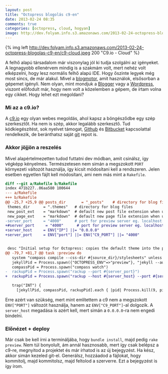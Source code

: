 ```yaml
---
layout: post
title: "Octopress blogolás c9-en"
date: 2013-02-24 08:35
comments: true
categories: [octopress, cloud, hogyan]
image: http://dev.folyam.info.s3.amazonaws.com/2013-02-24-octopress-blogolas-c9-en/c9-cloud.jpeg
---
```


{% img left http://dev.folyam.info.s3.amazonaws.com/2013-02-24-octopress-blogolas-c9-en/c9-cloud.jpeg 200 "C9.io - Cloud" %}

A felhő alapú társadalom már viszonylag jól ki tudja szolgálni az igényeket.
A legnagyobb ellenérvem mindig is a szakmám volt, mert nehéz volt elképzelni,
hogy lesz normális felhő alapú IDE. Hogy őszinte legyek még most sincs, de már
alakul. Mivel a [blogmotor](http://octopress.org/), amit használok, elsősorban
a gépemet igényli. Nem olyan, mint mondjuk a [Blogger](http://www.blogger.com/)
vagy a [Wordpress](http://wordpress.com/), viszont előfodult már, hogy nem volt a
közelemben a gépem, de írtam volna egy cikket. Hogy lehet ezt megoldani?

<!--more-->

### Mi az a c9.io?

A [c9.io](https://c9.io/) egy olyan webes megoldás, ahol kapsz a böngésződbe
egy szép szerkesztőt. Ha nem is szép, akkor legalább szerkesztő. Tud
kódkiegészítést, sok nyelvet támogat, [Github](https://github.com) és
[Bitbucket](https://bitbucket.org/) kapcsolattal rendelkezik, de beránthatsz
saját [git](http://git-scm.com/) repot is.

### Akkor jöjjön a reszelés

Mivel alapértelmezetten tudod futtatni dev módban, amit csinálsz, így végképp
kényelmes. Természetesen nem simán a megszokott `PORT` környezeti változót használja,
így kicsit módosítani kell a rendszeren. Jelen esetben egyetlen fájlt kell módosítani,
ami nem más mint a `Rakefile`.

``` diff
diff --git a/Rakefile b/Rakefile
index 471b227..06aa580 100644
--- a/Rakefile
+++ b/Rakefile
@@ -25,7 +25,9 @@ posts_dir       = "_posts"    # directory for blog files
 themes_dir      = ".themes"   # directory for blog files
 new_post_ext    = "markdown"  # default new post file extension when using the new_post task
 new_page_ext    = "markdown"  # default new page file extension when using the new_page task
-server_port     = "4000"      # port for preview server eg. localhost:4000
+#server_port     = "4000"      # port for preview server eg. localhost:4000
+server_host     = ENV["IP"] ||= "0.0.0.0"
+server_port     = ENV["port"] ||= ENV["C9_PORT"] ||= "4000"


 desc "Initial setup for Octopress: copies the default theme into the path of Jekyll's generator. Rake install defaults to rake install[classic] to install a different theme run rake install[some_theme_name]"
@@ -79,7 +81,7 @@ task :preview do
   system "compass compile --css-dir #{source_dir}/stylesheets" unless File.exist?("#{source_dir}/stylesheets/screen.css")
   jekyllPid = Process.spawn({"OCTOPRESS_ENV"=>"preview"}, "jekyll --auto")
   compassPid = Process.spawn("compass watch")
-  rackupPid = Process.spawn("rackup --port #{server_port}")
+  rackupPid = Process.spawn("rackup --host #{server_host} --port #{server_port}")

   trap("INT") {
     [jekyllPid, compassPid, rackupPid].each { |pid| Process.kill(9, pid) rescue Errno::ESRCH }

```

Erre azért van szükség, mert mint említettem a c9 nem a megszokott `ENV["PORT"]`
változót használja, hanem az `ENV["C9_PORT"]`-al dolgozik. A `server_host` megadása
is azért kell, mert simán a `0.0.0.0`-ra nem engedi bindelni.

### Előnézet + deploy

Már csak be kell írni a termináljába, hogy `bundle install`, majd pedig `rake preview`.
Nem túl bonyolult, ám annál hasznosabb, mert így csak belépsz a c9-re, megnyitod
a projektet és már írhatod is az új bejegyzést. Ha kész, akkor simán kezeled
git-el. Generálsz, hozzáadod a fájlokat, hogy kommitolj, majd kommitolsz,
majd feltolod a szerverre. Ezt a bejegyzést is így írom.